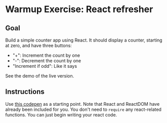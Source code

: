 # Warmup Exercise: React refresher

## Goal

Build a simple counter app using React. It should display a counter, starting at
zero, and have three buttons:

- "+": Increment the count by one
- "-": Decrement the count by one
- "Increment if odd": Like it says

See the demo of the live version.

## Instructions

Use [this codepen](http://codepen.io/lockehart/pen/oLZLRv?editors=0010) as a starting point.
Note that React and ReactDOM have already been included for you. You don't need
to `require` any react-related functions. You can just begin writing your react
code.

